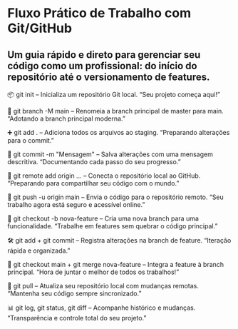 # Fluxo Prático de Trabalho com Git/GitHub

## Um guia rápido e direto para gerenciar seu código como um profissional: do início do repositório até o versionamento de features.

📦 git init – Inicializa um repositório Git local.
“Seu projeto começa aqui!”

🌿 git branch -M main – Renomeia a branch principal de master para main.
“Adotando a branch principal moderna.”

➕ git add . – Adiciona todos os arquivos ao staging.
“Preparando alterações para o commit.”

📝 git commit -m "Mensagem" – Salva alterações com uma mensagem descritiva.
“Documentando cada passo do seu progresso.”

🔗 git remote add origin ... – Conecta o repositório local ao GitHub.
“Preparando para compartilhar seu código com o mundo.”

🚀 git push -u origin main – Envia o código para o repositório remoto.
“Seu trabalho agora está seguro e acessível online.”

🌿 git checkout -b nova-feature – Cria uma nova branch para uma funcionalidade.
“Trabalhe em features sem quebrar o código principal.”

🛠️ git add + git commit – Registra alterações na branch de feature.
“Iteração rápida e organizada.”

🔀 git checkout main + git merge nova-feature – Integra a feature à branch principal.
“Hora de juntar o melhor de todos os trabalhos!”

🔄 git pull – Atualiza seu repositório local com mudanças remotas.
“Mantenha seu código sempre sincronizado.”

📊 git log, git status, git diff – Acompanhe histórico e mudanças.
“Transparência e controle total do seu projeto.”
